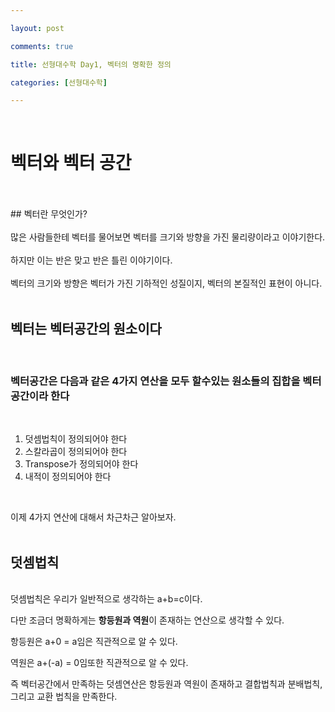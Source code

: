 ```yaml
---

layout: post

comments: true

title: 선형대수학 Day1, 벡터의 명확한 정의

categories: [선형대수학]

---
```


 
<br>


# 벡터와 벡터 공간
<br>
<br>
## 벡터란 무엇인가?

<br>
<br> 
  많은 사람들한테 벡터를 물어보면 벡터를 크기와 방향을 가진 물리량이라고 이야기한다.
  <br>
  <br>
  하지만 이는 반은 맞고 반은 틀린 이야기이다.
  <br>
  <br>
  벡터의 크기와 방향은 벡터가 가진 기하적인 성질이지, 벡터의 본질적인 표현이 아니다.
<br>
<br>

## 벡터는 벡터공간의 원소이다

<br>

### 벡터공간은 다음과 같은 4가지 연산을 모두 할수있는 원소들의 집합을 벡터공간이라 한다
<br>


1. 덧셈법칙이 정의되어야 한다
2. 스칼라곱이 정의되어야 한다
3. Transpose가 정의되어야 한다
4. 내적이 정의되어야 한다
<br>

이제 4가지 연산에 대해서 차근차근 알아보자.
<br>
<br>

## 덧셈법칙
<br>
덧셈법칙은 우리가 일반적으로 생각하는 a+b=c이다.






다만 조금더 명확하게는 **항등원과 역원**이 존재하는 연산으로 생각할 수 있다.


항등원은 a+0 = a임은 직관적으로 알 수 있다.

역원은 a+(-a) = 0임또한 직관적으로 알 수 있다.


즉 벡터공간에서 만족하는 덧셈연산은 항등원과 역원이 존재하고 결합법칙과 분배법칙, 그리고 교환 법칙을 만족한다.
